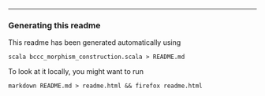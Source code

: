 

-----

### Generating this readme

This readme has been generated automatically using

    scala bccc_morphism_construction.scala > README.md

To look at it locally, you might want to run

    markdown README.md > readme.html && firefox readme.html
